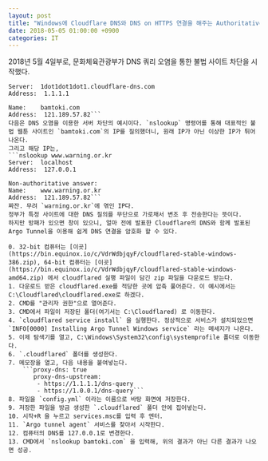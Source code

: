 ```yaml
---
layout: post
title: "Windows에 Cloudflare DNS와 DNS on HTTPS 연결을 해주는 Authoritative Name Server 설치하기"
date: 2018-05-05 01:00:00 +0900
categories: IT
---
```


2018년 5월 4일부로, 문화체육관광부가 DNS 쿼리 오염을 통한 불법 사이트 차단을 시작했다.   
```nslookup bamtoki.com
Server:  1dot1dot1dot1.cloudflare-dns.com
Address:  1.1.1.1

Name:    bamtoki.com
Address:  121.189.57.82```
다음은 DNS 오염을 이용한 서버 차단의 예시이다. `nslookup` 명령어를 통해 대표적인 불법 웹툰 사이트인 `bamtoki.com`의 IP를 질의했더니, 원래 IP가 아닌 이상한 IP가 튀어나온다.   
그리고 해당 IP는,   
```nslookup www.warning.or.kr
Server:  localhost
Address:  127.0.0.1

Non-authoritative answer:
Name:    www.warning.or.kr
Address:  121.189.57.82```   
짜잔. 무려 `warning.or.kr`에 엮인 IP다.    
정부가 특정 사이트에 대한 DNS 질의를 무단으로 가로채서 변조 후 전송한다는 뜻이다.   
하지만 방패가 있으면 창이 있으니, 얼마 전에 발표한 Cloudflare의 DNS와 함께 발표된 Argo Tunnel을 이용해 쉽게 DNS 연결을 암호화 할 수 있다.   

0. 32-bit 컴퓨터는 [이곳](https://bin.equinox.io/c/VdrWdbjqyF/cloudflared-stable-windows-386.zip), 64-bit 컴퓨터는 [이곳](https://bin.equinox.io/c/VdrWdbjqyF/cloudflared-stable-windows-amd64.zip) 에서 cloudflared 실행 파일이 담긴 zip 파일을 다운로드 받는다. 
1. 다운로드 받은 cloudflared.exe를 적당한 곳에 압축 풀어준다. 이 예시에서는 C:\Cloudflared\cloudflared.exe로 하겠다.
2. CMD를 "관리자 권한"으로 열어준다.
3. CMD에서 파일이 저장된 폴더(여기서는 C:\Cloudflared) 로 이동한다.
4. `cloudflared service install` 을 실행한다. 정상적으로 서비스가 설치되었으면 `INFO[0000] Installing Argo Tunnel Windows service` 라는 메세지가 나온다.
5. 이제 탐색기를 열고, C:\Windows\System32\config\systemprofile 폴더로 이동한다.
6. `.cloudflared` 폴더를 생성한다.
7. 메모장을 열고, 다음 내용을 붙여넣는다.    
    ```proxy-dns: true
       proxy-dns-upstream: 
        - https://1.1.1.1/dns-query
        - https://1.0.0.1/dns-query```
8. 파일을 `config.yml` 이라는 이름으로 바탕 화면에 저장한다.
9. 저장한 파일을 방금 생성한 `.cloudflared` 폴더 안에 집어넣는다.
10. 시작+R 을 누르고 services.msc를 입력 후 엔터.
11. `Argo tunnel agent` 서비스를 찾아서 시작한다.
12. 컴퓨터의 DNS를 127.0.0.1로 변경한다.
13. CMD에서 `nslookup bamtoki.com` 을 입력해, 위의 결과가 아닌 다른 결과가 나오면 성공.

